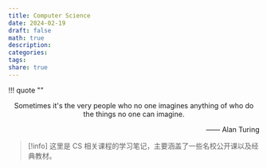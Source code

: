 ```yaml
---
title: Computer Science
date: 2024-02-19
draft: false
math: true
description: 
categories: 
tags: 
share: true
---
```



!!! quote ""
    <p align="center">
    Sometimes it's the very people who no one imagines anything of who do the things no one can imagine.
    </p>
    <p align="right">—— Alan Turing</p>

> [!info] 
> 这里是 CS 相关课程的学习笔记，主要涵盖了一些名校公开课以及经典教材。

